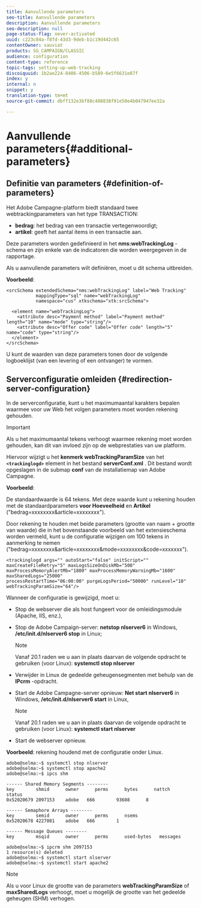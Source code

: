 ```yaml
---
title: Aanvullende parameters
seo-title: Aanvullende parameters
description: Aanvullende parameters
seo-description: null
page-status-flag: never-activated
uuid: c223c84a-f8fd-43d3-9deb-b1c19d442c65
contentOwner: sauviat
products: SG_CAMPAIGN/CLASSIC
audience: configuration
content-type: reference
topic-tags: setting-up-web-tracking
discoiquuid: 1b2ae224-8406-4506-b589-6e5f6631e87f
index: y
internal: n
snippet: y
translation-type: tm+mt
source-git-commit: dbff132e3bf88c408838f91e50e4b047947ee32a

---
```



# Aanvullende parameters{#additional-parameters}

## Definitie van parameters {#definition-of-parameters}

Het Adobe Campagne-platform biedt standaard twee webtrackingparameters van het type TRANSACTION:

* **bedrag**: het bedrag van een transactie vertegenwoordigt;
* **artikel**: geeft het aantal items in een transactie aan.

Deze parameters worden gedefinieerd in het **nms:webTrackingLog** -schema en zijn enkele van de indicatoren die worden weergegeven in de rapportage.

Als u aanvullende parameters wilt definiëren, moet u dit schema uitbreiden.

**Voorbeeld**:

```
<srcSchema extendedSchema="nms:webTrackingLog" label="Web Tracking"
           mappingType="sql" name="webTrackingLog" 
           namespace="cus" xtkschema="xtk:srcSchema">

  <element name="webTrackingLog">
    <attribute desc="Payment method" label="Payment method" length="10" name="mode" type="string"/>
    <attribute desc="Offer code" label="Offer code" length="5" name="code" type="string"/>
  </element>
</srcSchema>
```

U kunt de waarden van deze parameters tonen door de volgende logboeklijst (van een levering of een ontvanger) te vormen.

## Serverconfiguratie omleiden {#redirection-server-configuration}

In de serverconfiguratie, kunt u het maximumaantal karakters bepalen waarmee voor uw Web het volgen parameters moet worden rekening gehouden.

>[!IMPORTANT]
>
>Als u het maximumaantal tekens verhoogt waarmee rekening moet worden gehouden, kan dit van invloed zijn op de webprestaties van uw platform.

Hiervoor wijzigt u het **kenmerk webTrackingParamSize** van het **`<trackinglogd>`** element in het bestand **serverConf.xml** . Dit bestand wordt opgeslagen in de submap **conf** van de installatiemap van Adobe Campagne.

**Voorbeeld**:

De standaardwaarde is 64 tekens. Met deze waarde kunt u rekening houden met de standaardparameters **voor Hoeveelheid** en **Artikel** (&quot;bedrag=xxxxxxxx&amp;article=xxxxxxxx&quot;).

Door rekening te houden met beide parameters (grootte van naam + grootte van waarde) die in het bovenstaande voorbeeld van het extensieschema worden vermeld, kunt u de configuratie wijzigen om 100 tekens in aanmerking te nemen (&quot;bedrag=xxxxxxxx&amp;article=xxxxxxxx&amp;mode=xxxxxxxx&amp;code=xxxxxxx&quot;).

```
<trackinglogd args="" autoStart="false" initScript="" maxCreateFileRetry="5" maxLogsSizeOnDiskMb="500"
maxProcessMemoryAlertMb="1800" maxProcessMemoryWarningMb="1600" maxSharedLogs="25000"
processRestartTime="06:00:00" purgeLogsPeriod="50000" runLevel="10"
webTrackingParamSize="64"/>
```

Wanneer de configuratie is gewijzigd, moet u:

* Stop de webserver die als host fungeert voor de omleidingsmodule (Apache, IIS, enz.),
* Stop de Adobe Campaign-server: **netstop nlserver6** in Windows, **/etc/init.d/nlserver6 stop** in Linux;

   >[!NOTE]
   >
   >Vanaf 20.1 raden we u aan in plaats daarvan de volgende opdracht te gebruiken (voor Linux): **systemctl stop nlserver**

* Verwijder in Linux de gedeelde geheugensegmenten met behulp van de **IPcrm** -opdracht.
* Start de Adobe Campagne-server opnieuw: **Net start nlserver6** in Windows, **/etc/init.d/nlserver6 start** in Linux,

   >[!NOTE]
   >
   >Vanaf 20.1 raden we u aan in plaats daarvan de volgende opdracht te gebruiken (voor Linux): **systemctl start nlserver**

* Start de webserver opnieuw.

**Voorbeeld**: rekening houdend met de configuratie onder Linux.

```
adobe@selma:~$ systemctl stop nlserver
adobe@selma:~$ systemctl stop apache2
adobe@selma:~$ ipcs shm

------ Shared Memory Segments --------
key        shmid      owner      perms      bytes      nattch     status      
0x52020679 2097153    adobe   666        93608      8                       

------ Semaphore Arrays --------
key        semid      owner      perms      nsems     
0x52020678 4227081    adobe   666        1         

------ Message Queues --------
key        msqid      owner      perms      used-bytes   messages    

adobe@selma:~$ ipcrm shm 2097153                             
1 resource(s) deleted
adobe@selma:~$ systemctl start nlserver
adobe@selma:~$ systemctl start apache2
```

>[!NOTE]
>
>Als u voor Linux de grootte van de parameters **webTrackingParamSize** of **maxSharedLogs** verhoogt, moet u mogelijk de grootte van het gedeelde geheugen (SHM) verhogen.

